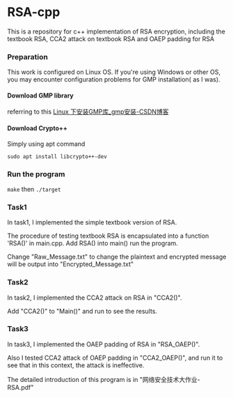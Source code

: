 # RSA-cpp
This is a repository for c++ implementation of RSA encryption, including the textbook RSA, CCA2 attack on textbook RSA and OAEP padding for RSA
### Preparation

This work is configured on Linux OS. If you're using Windows or other OS, you may encounter configuration problems for GMP installation( as I was).

#### Download GMP library

referring to this [Linux 下安装GMP库_gmp安装-CSDN博客](https://blog.csdn.net/just_h/article/details/82667787)

#### Download Crypto++ 

Simply using apt command

`sudo apt install libcrypto++-dev`



### Run the program

`make` then `./target`

### Task1 

In task1, I implemented the simple textbook version of RSA.

The procedure of testing textbook RSA is encapsulated into a function 'RSA()' in main.cpp. Add RSA() into main() run the program.

Change "Raw_Message.txt" to change the plaintext and encrypted message will be  output into "Encrypted_Message.txt"

### Task2

In task2, I implemented the CCA2 attack on RSA in "CCA2()".

Add "CCA2()" to "Main()" and run to see the results.

### Task3

In task3, I implemented the OAEP padding of RSA in "RSA_OAEP()".

Also I tested CCA2 attack of OAEP padding in "CCA2_OAEP()", and run it to see that in this context, the attack is ineffective.

The detailed introduction of this program is in "网络安全技术大作业-RSA.pdf"

